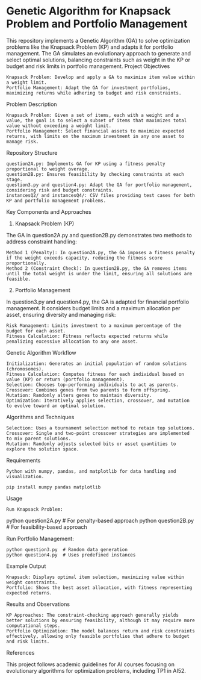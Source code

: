 # Genetic Algorithm for Knapsack Problem and Portfolio Management

This repository implements a Genetic Algorithm (GA) to solve optimization problems like the Knapsack Problem (KP) and adapts it for portfolio management. The GA simulates an evolutionary approach to generate and select optimal solutions, balancing constraints such as weight in the KP or budget and risk limits in portfolio management.
Project Objectives

    Knapsack Problem: Develop and apply a GA to maximize item value within a weight limit.
    Portfolio Management: Adapt the GA for investment portfolios, maximizing returns while adhering to budget and risk constraints.

Problem Description

    Knapsack Problem: Given a set of items, each with a weight and a value, the goal is to select a subset of items that maximizes total value without exceeding a weight limit.
    Portfolio Management: Select financial assets to maximize expected returns, with limits on the maximum investment in any one asset to manage risk.

Repository Structure

    question2A.py: Implements GA for KP using a fitness penalty proportional to weight overage.
    question2B.py: Ensures feasibility by checking constraints at each stage.
    question3.py and question4.py: Adapt the GA for portfolio management, considering risk and budget constraints.
    instancesQ2/ and instancesQ4/: CSV files providing test cases for both KP and portfolio management problems.

Key Components and Approaches
1. Knapsack Problem (KP)

The GA in question2A.py and question2B.py demonstrates two methods to address constraint handling:

    Method 1 (Penalty): In question2A.py, the GA imposes a fitness penalty if the weight exceeds capacity, reducing the fitness score proportionally.
    Method 2 (Constraint Check): In question2B.py, the GA removes items until the total weight is under the limit, ensuring all solutions are feasible.

2. Portfolio Management

In question3.py and question4.py, the GA is adapted for financial portfolio management. It considers budget limits and a maximum allocation per asset, ensuring diversity and managing risk:

    Risk Management: Limits investment to a maximum percentage of the budget for each asset.
    Fitness Calculation: Fitness reflects expected returns while penalizing excessive allocation to any one asset.

Genetic Algorithm Workflow

    Initialization: Generates an initial population of random solutions (chromosomes).
    Fitness Calculation: Computes fitness for each individual based on value (KP) or return (portfolio management).
    Selection: Chooses top-performing individuals to act as parents.
    Crossover: Combines genes from two parents to form offspring.
    Mutation: Randomly alters genes to maintain diversity.
    Optimization: Iteratively applies selection, crossover, and mutation to evolve toward an optimal solution.

Algorithms and Techniques

    Selection: Uses a tournament selection method to retain top solutions.
    Crossover: Single and two-point crossover strategies are implemented to mix parent solutions.
    Mutation: Randomly adjusts selected bits or asset quantities to explore the solution space.

Requirements

    Python with numpy, pandas, and matplotlib for data handling and visualization.

    pip install numpy pandas matplotlib

Usage

    Run Knapsack Problem:

python question2A.py  # For penalty-based approach
python question2B.py  # For feasibility-based approach

Run Portfolio Management:

    python question3.py  # Random data generation
    python question4.py  # Uses predefined instances

Example Output

    Knapsack: Displays optimal item selection, maximizing value within weight constraints.
    Portfolio: Shows the best asset allocation, with fitness representing expected returns.

Results and Observations

    KP Approaches: The constraint-checking approach generally yields better solutions by ensuring feasibility, although it may require more computational steps.
    Portfolio Optimization: The model balances return and risk constraints effectively, allowing only feasible portfolios that adhere to budget and risk limits.

References

This project follows academic guidelines for AI courses focusing on evolutionary algorithms for optimization problems, including TP1 in AI52.
